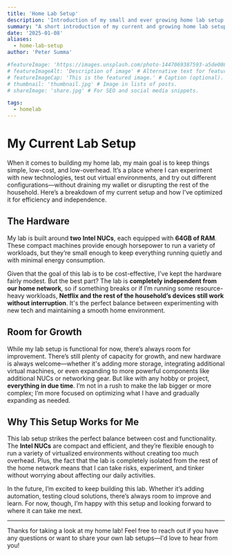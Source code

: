 ```yaml
---
title: 'Home Lab Setup'
description: 'Introduction of my small and ever growing home lab setup.'
summary: "A short introduction of my current and growing home lab setup."
date: '2025-01-08'
aliases:
  - home-lab-setup
author: 'Peter Summa'

#featureImage: 'https://images.unsplash.com/photo-1447069387593-a5de0862481e?ixlib=rb-1.2.1&ixid=MnwxMjA3fDB8MHxwaG90by1wYWdlfHx8fGVufDB8fHx8&auto=format&fit=crop&w=1169&q=80' # Top image on post.
# featureImageAlt: 'Description of image' # Alternative text for featured image.
# featureImageCap: 'This is the featured image.' # Caption (optional).
# thumbnail: 'thumbnail.jpg' # Image in lists of posts.
# shareImage: 'share.jpg' # For SEO and social media snippets.

tags:
  - homelab
---
```

# My Current Lab Setup

When it comes to building my home lab, my main goal is to keep things simple, low-cost, and low-overhead. It’s a place where I can experiment with new technologies, test out virtual environments, and try out different configurations—without draining my wallet or disrupting the rest of the household. Here’s a breakdown of my current setup and how I’ve optimized it for efficiency and independence.

## The Hardware

My lab is built around **two Intel NUCs**, each equipped with **64GB of RAM**. These compact machines provide enough horsepower to run a variety of workloads, but they’re small enough to keep everything running quietly and with minimal energy consumption. 

Given that the goal of this lab is to be cost-effective, I’ve kept the hardware fairly modest. But the best part? The lab is **completely independent from our home network**, so if something breaks or if I’m running some resource-heavy workloads, **Netflix and the rest of the household’s devices still work without interruption**. It's the perfect balance between experimenting with new tech and maintaining a smooth home environment.

## Room for Growth

While my lab setup is functional for now, there’s always room for improvement. There’s still plenty of capacity for growth, and new hardware is always welcome—whether it's adding more storage, integrating additional virtual machines, or even expanding to more powerful components like additional NUCs or networking gear. But like with any hobby or project, **everything in due time**. I’m not in a rush to make the lab bigger or more complex; I’m more focused on optimizing what I have and gradually expanding as needed.

## Why This Setup Works for Me

This lab setup strikes the perfect balance between cost and functionality. The **Intel NUCs** are compact and efficient, and they’re flexible enough to run a variety of virtualized environments without creating too much overhead. Plus, the fact that the lab is completely isolated from the rest of the home network means that I can take risks, experiment, and tinker without worrying about affecting our daily activities.

In the future, I’m excited to keep building this lab. Whether it’s adding automation, testing cloud solutions, there’s always room to improve and learn. For now, though, I’m happy with this setup and looking forward to where it can take me next.

---

Thanks for taking a look at my home lab! Feel free to reach out if you have any questions or want to share your own lab setups—I'd love to hear from you!